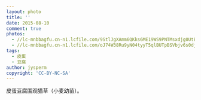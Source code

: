 ```yaml
---
layout: photo
title: ''
date: 2015-08-10
comment: true
photos:
  - //lc-mnbbagfu.cn-n1.lcfile.com/9StlJgXAmm6QKks6ME19WS9PNTMsxdjg0UtBMO2p.jpg?imageView2/1/w/900/h/600
  - //lc-mnbbagfu.cn-n1.lcfile.com/oJ74W38Ru9yN04tyyT5qlBUTpBSVbjv6s0djyAIg.jpg?imageView2/1/w/900/h/600
tags:
  - 皮蛋
  - 豆腐
author: jysperm
copyright: 'CC-BY-NC-SA'
---
```

皮蛋豆腐围观猫草（小麦幼苗）。
